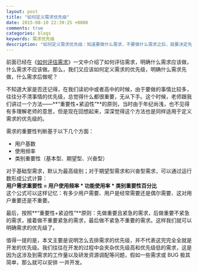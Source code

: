 ```yaml
---
layout: post
title: "如何定义需求优先级"
date: 2015-08-10 22:39:25 +0800
comments: true
categories: blogs
keywords: 需求优先级
description: "如何定义需求优先级：知道要做什么需求，不要做什么需求之后，就要决定先做什么，再做什么。"
---
```

前面已经在《[如何评估需求](http://astrid2014.github.io/blog/2015/08/03/ruhepingguxuqiu/)》一文中介绍了如何评估需求，明确什么需求应该做，什么需求不应该做。那么，我们又应该如何定义需求的优先级，明确什么需求先做，什么需求后做呢？  
   
不知道大家是否还记得，在我们读初中或者高中的时候，由于要做的事情比较多，往往分不清事情的优先级，总觉得什么都很重要，无从下手。这个时候，老师跟我们讲过一个方法——**“重要性+紧迫性”**的原则，当时由于年纪尚浅，也不见得有多理解老师的意思，但是现在回想起来，深深觉得这个方法也是同样适用于定义需求的优先级的。    

需求的重要性判断基于以下几个方面：    

- 用户基数   
- 使用频率
- 类别重要性（基本型、期望型、兴奋型）      

对于基础型需求，默认为最高级别；对于期望型需求和兴奋型需求，可以通过运行数形成公式计算：    
**用户需求重要性 = 用户使用频率 * 功能使用率 * 类别重要性百分比**   
这个公式可以这样记忆：有多少用户需要、用户是经常需要还是偶尔需要、这对用户重要还是不重要。   
   
最后，按照**“重要性+紧迫性”**原则：先做重要且紧急的需求，后做重要不紧急的需求，接着做不重要紧急的需求，最后做不紧急不重要的需求。这样我们就可以明确需求的优先级了。     
   
值得一提的是，本文主要是说明怎么去排需求的优先级，并不代表这完完全全就是开发的优先级。我们往往在开发的过程中会夹杂优先级高和优先级低的需求，这是因为这涉及到需求的工作量以及研发资源调配等问题，假如一些需求或 BUG 极其简单，那么就可以安排
一并开发。
